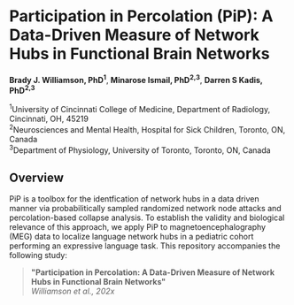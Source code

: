 # Participation in Percolation (PiP): A Data-Driven Measure of Network Hubs in Functional Brain Networks

**Brady J. Williamson, PhD<sup>1</sup>**, **Minarose Ismail, PhD<sup>2,3</sup>**, **Darren S Kadis, PhD<sup>2,3</sup>**

<sup>1</sup>University of Cincinnati College of Medicine, Department of Radiology, Cincinnati, OH, 45219  
<sup>2</sup>Neurosciences and Mental Health, Hospital for Sick Children, Toronto, ON, Canada  
<sup>3</sup>Department of Physiology, University of Toronto, Toronto, ON, Canada

## **Overview**  
PiP is a toolbox for the identfication of network hubs in a data driven manner via probabilitically sampled randomized network node attacks and percolation-based collapse analysis. To establish the validity and biological relevance of this approach, we apply PiP to magnetoencephalography (MEG) data to localize language network hubs in a pediatric cohort performing an expressive language task.
This repository accompanies the following study:

> **"Participation in Percolation: 
A Data-Driven Measure of Network Hubs in Functional Brain Networks"**  
> *Williamson et al., 202x*



 

